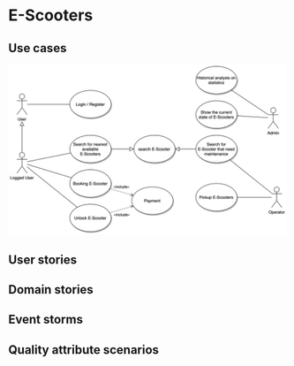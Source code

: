 # E-Scooters

## Use cases

![Use cases](./img/use-cases.jpg)

## User stories

## Domain stories

## Event storms

## Quality attribute scenarios
